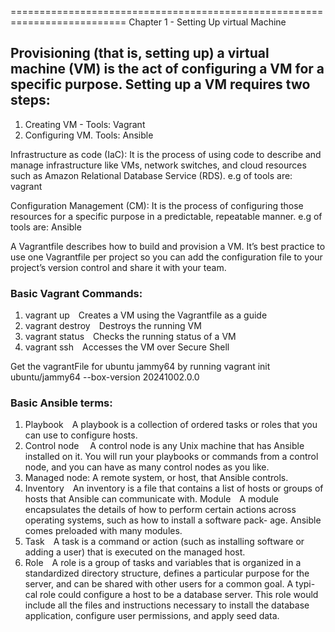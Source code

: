 ==========================================================================
Chapter 1 - Setting Up virtual Machine

## Provisioning (that is, setting up) a virtual machine (VM) is the act of configuring a VM for a specific purpose. Setting up a VM requires two steps: 
1. Creating VM - Tools: Vagrant
2. Configuring VM. Tools: Ansible

Infrastructure as code (IaC): It is the process of using code to describe and manage infrastructure like VMs, network switches, and cloud resources such as Amazon Relational Database Service (RDS). e.g of tools are: vagrant

Configuration Management (CM): It is the process of configuring those resources for a specific purpose in a predictable, repeatable manner. e.g of tools are: Ansible


A Vagrantfile describes how to build and provision a VM. It’s best practice
to use one Vagrantfile per project so you can add the configuration file to
your project’s version control and share it with your team.

### Basic Vagrant Commands:
1. vagrant up  Creates a VM using the Vagrantfile as a guide
2. vagrant destroy  Destroys the running VM
3. vagrant status  Checks the running status of a VM
4. vagrant ssh  Accesses the VM over Secure Shell

Get the vagrantFile for ubuntu jammy64 by running
vagrant init ubuntu/jammy64 --box-version 20241002.0.0

### Basic Ansible terms:
1. Playbook  A playbook is a collection of ordered tasks or roles that you
can use to configure hosts.
2. Control node   A control node is any Unix machine that has Ansible
installed on it. You will run your playbooks or commands from a control
node, and you can have as many control nodes as you like.
3. Managed node: A remote system, or host, that Ansible controls.
4. Inventory  An inventory is a file that contains a list of hosts or groups of
hosts that Ansible can communicate with.
Module  A module encapsulates the details of how to perform certain
actions across operating systems, such as how to install a software pack-
age. Ansible comes preloaded with many modules.
5. Task  A task is a command or action (such as installing software or
adding a user) that is executed on the managed host.
6. Role  A role is a group of tasks and variables that is organized in a
standardized directory structure, defines a particular purpose for the
server, and can be shared with other users for a common goal. A typi-
cal role could configure a host to be a database server. This role would
include all the files and instructions necessary to install the database
application, configure user permissions, and apply seed data.